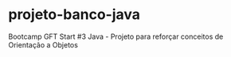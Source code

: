 # projeto-banco-java
Bootcamp GFT Start #3 Java - Projeto para reforçar conceitos de Orientação a Objetos
